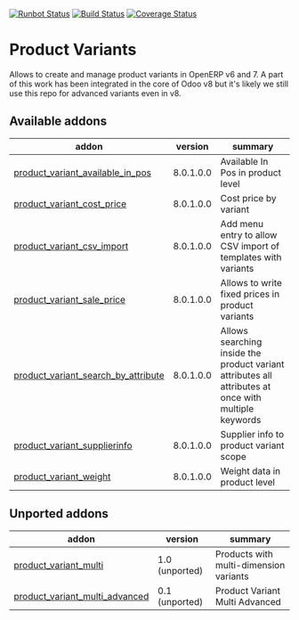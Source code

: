 [![Runbot Status](https://runbot.odoo-community.org/runbot/badge/flat/137/8.0.svg)](https://runbot.odoo-community.org/runbot/repo/github-com-oca-product-variant-137)
[![Build Status](https://travis-ci.org/OCA/product-variant.svg?branch=8.0)](https://travis-ci.org/OCA/product-variant)
[![Coverage Status](https://coveralls.io/repos/OCA/product-variant/badge.png?branch=8.0)](https://coveralls.io/r/OCA/product-variant?branch=8.0)

Product Variants
================

Allows to create and manage product variants in OpenERP v6 and 7. A part of this work has been integrated in the core of Odoo v8 but it's likely we still use this repo for advanced variants even in v8.


[//]: # (addons)

Available addons
----------------
addon | version | summary
--- | --- | ---
[product_variant_available_in_pos](product_variant_available_in_pos/) | 8.0.1.0.0 | Available In Pos in product level
[product_variant_cost_price](product_variant_cost_price/) | 8.0.1.0.0 | Cost price by variant
[product_variant_csv_import](product_variant_csv_import/) | 8.0.1.0.0 | Add menu entry to allow CSV import of templates with variants
[product_variant_sale_price](product_variant_sale_price/) | 8.0.1.0.0 | Allows to write fixed prices in product variants
[product_variant_search_by_attribute](product_variant_search_by_attribute/) | 8.0.1.0.0 | Allows searching inside the product variant attributes all attributes at once with multiple keywords
[product_variant_supplierinfo](product_variant_supplierinfo/) | 8.0.1.0.0 | Supplier info to product variant scope
[product_variant_weight](product_variant_weight/) | 8.0.1.0.0 | Weight data in product level

Unported addons
---------------
addon | version | summary
--- | --- | ---
[product_variant_multi](product_variant_multi/) | 1.0 (unported) | Products with multi-dimension variants
[product_variant_multi_advanced](product_variant_multi_advanced/) | 0.1 (unported) | Product Variant Multi Advanced

[//]: # (end addons)
